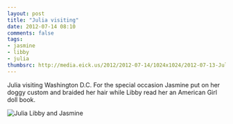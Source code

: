 ```yaml
---
layout: post
title: "Julia visiting"
date: 2012-07-14 08:10
comments: false
tags: 
- jasmine
- libby
- julia
thumbsrc: http://media.eick.us/2012/2012-07-14/1024x1024/2012-07-13-Julia-Studio-.jpg
---
```

Julia visiting Washington D.C.  For the special occasion Jasmine put on her doggy custom and braided her hair while Libby read her an American Girl doll book.

![Julia Libby and Jasmine](http://media.eick.us/media/photographs/2012/2012-07-14/2012-07-13-Julia-Studio-.jpg)